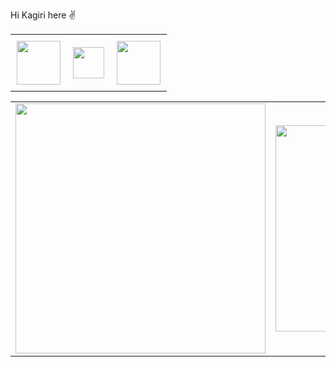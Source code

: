 Hi Kagiri here :v: 

  <table align= "center">
    <tr>
      <td style="padding:10px">
      <img src="https://user-images.githubusercontent.com/59829833/183091907-c4bbf6c5-6793-4e92-b42d-567dd670ee02.svg" width="70" height= "70"/>
      </td>
      <td style="padding:10px">
      <img src="https://user-images.githubusercontent.com/59829833/183093054-f1272500-04d5-4f91-a65f-3b387e5f28b5.png" width="50" height= "50"/>
      </td>
      <td style="padding:10px">
      <img src="https://user-images.githubusercontent.com/59829833/183092183-888f1cd3-bbd1-4989-851e-66be7a7a7e3b.png" width="70" height= "70"/>
      </td>
    </tr>
  </table>



<center>
  <table align="center">
  <tr>
      <td><img width="400px" align="center" src="https://github-readme-stats.vercel.app/api?username=Kagiri11&count_private=true&show_icons=true&theme=dark&layout=compact" /></td>
      <td><img width="330px" align="center" src="https://github-readme-stats.vercel.app/api/top-langs/?username=Kagiri11&hide=html&layout=compact&theme=dark" /></td>
  </tr>   
</table>
</center>

<!---
Kagiri11/Kagiri11 is a ✨ special ✨ repository because its `README.md` (this file) appears on your GitHub profile.
You can click the Preview link to take a look at your changes.
--->
